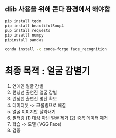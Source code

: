 ## dlib 사용을 위해 콘다 환경에서 해야함

```bash
pip install tqdm
pip install beautifulSoup4
pup install requests
pip insatll numpy
pipinstall pandas

conda install -c conda-forge face_recognition
```

# 최종 목적 : 얼굴 감별기

1. 연애인 얼굴 감별
2. 런닝맨 출연진 얼굴 감별
3. 런닝맨 출연진 명단 확보
4. 데이터셋 -> 크롤링으로 해결
5. 얼굴 이미지만 잘라내기
6. 필터링
(1) 대상 아닌 얼굴 제거
(2) 중복 데이터 제거
7. 학습 -> 모델 (VGG Face)
8. 검증
